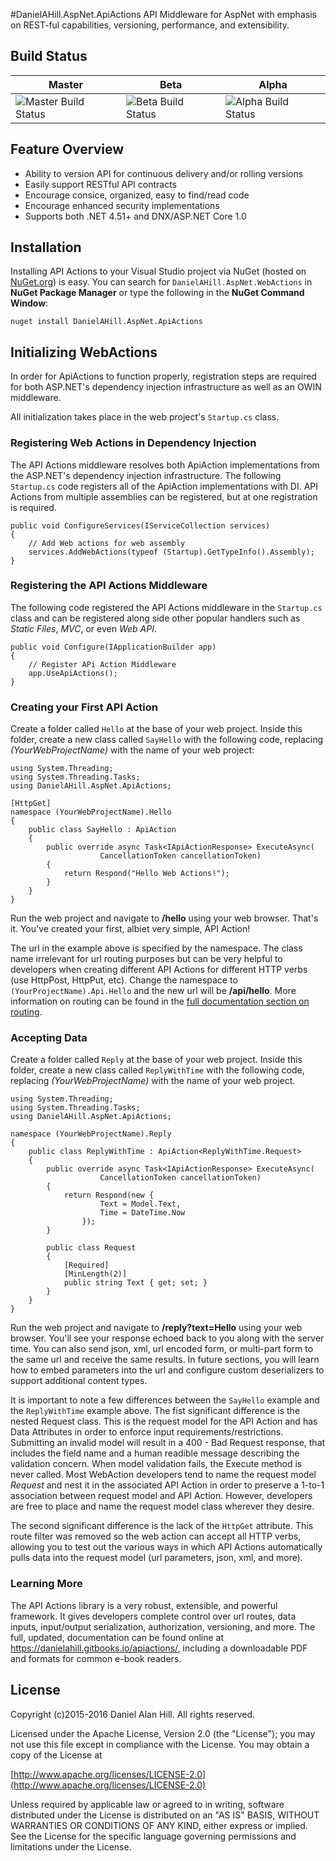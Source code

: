 #DanielAHill.AspNet.ApiActions
API Middleware for AspNet with emphasis on REST-ful capabilities, versioning, performance, and extensibility.

## Build Status
| Master | Beta | Alpha |
|--------|------|-------|
| ![Master Build Status](https://danielahill.visualstudio.com/DefaultCollection/_apis/public/build/definitions/b6ac9a5b-dc10-4a59-8ceb-2cdf608455d1/7/badge) | ![Beta Build Status](https://danielahill.visualstudio.com/DefaultCollection/_apis/public/build/definitions/b6ac9a5b-dc10-4a59-8ceb-2cdf608455d1/8/badge) | ![Alpha Build Status](https://danielahill.visualstudio.com/DefaultCollection/_apis/public/build/definitions/b6ac9a5b-dc10-4a59-8ceb-2cdf608455d1/6/badge)|

## Feature Overview
 - Ability to version API for continuous delivery and/or rolling versions
 - Easily support RESTful API contracts
 - Encourage consice, organized, easy to find/read code
 - Encourage enhanced security implementations
 - Supports both .NET 4.51+ and DNX/ASP.NET Core 1.0

## Installation
Installing API Actions to your Visual Studio project via NuGet (hosted on [NuGet.org](https://www.nuget.org/)) is easy. You can search for `DanielAHill.AspNet.WebActions` in **NuGet Package Manager** or type the following in the **NuGet Command Window**:

    nuget install DanielAHill.AspNet.ApiActions

## Initializing WebActions
In order for ApiActions to function properly, registration steps are required for both ASP.NET's dependency injection infrastructure as well as an OWIN middleware.

All initialization takes place in the web project's `Startup.cs` class.

### Registering Web Actions in Dependency Injection
The API Actions middleware resolves both ApiAction implementations from the ASP.NET's dependency injection infrastructure. The following `Startup.cs` code registers all of the ApiAction implementations with DI. API Actions from multiple assemblies can be registered, but at one registration is required.

    public void ConfigureServices(IServiceCollection services)
    {
        // Add Web actions for web assembly
        services.AddWebActions(typeof (Startup).GetTypeInfo().Assembly);
    }

### Registering the API Actions Middleware
The following code registered the API Actions middleware in the `Startup.cs` class and can be registered along side other popular handlers such as *Static Files*, *MVC*, or even *Web API*.

    public void Configure(IApplicationBuilder app)
    {
        // Register APi Action Middleware
        app.UseApiActions();
    }
    
### Creating your First API Action
Create a folder called `Hello` at the base of your web project. Inside this folder, create a new class called `SayHello` with the following code, replacing *(YourWebProjectName)* with the name of your web project:

    using System.Threading;
    using System.Threading.Tasks;
    using DanielAHill.AspNet.ApiActions;

    [HttpGet]
    namespace (YourWebProjectName).Hello
    {
        public class SayHello : ApiAction
        {
            public override async Task<IApiActionResponse> ExecuteAsync(
                        CancellationToken cancellationToken)
            {
                return Respond("Hello Web Actions!");
            }
        }
    }
    
Run the web project and navigate to **/hello** using your web browser. That's it. You've created your first, albiet very simple, API Action!

The url in the example above is specified by the namespace. The class name irrelevant for url routing purposes but can be very helpful to developers when creating different API Actions for different HTTP verbs (use HttpPost, HttpPut, etc). Change the namespace to `(YourProjectName).Api.Hello` and the new url will be **/api/hello**. More information on routing can be found in the [full documentation section on routing](Routing.md).

### Accepting Data
Create a folder called `Reply` at the base of your web project. Inside this folder, create a new class called `ReplyWithTime` with the following code, replacing *(YourWebProjectName)* with the name of your web project.

    using System.Threading;
    using System.Threading.Tasks;
    using DanielAHill.AspNet.ApiActions;

    namespace (YourWebProjectName).Reply
    {
        public class ReplyWithTime : ApiAction<ReplyWithTime.Request>
        {
            public override async Task<IApiActionResponse> ExecuteAsync(
                        CancellationToken cancellationToken)
            {
                return Respond(new {
                        Text = Model.Text,
                        Time = DateTime.Now
                    });
            }
            
            public class Request
            {
                [Required]
                [MinLength(2)]
                public string Text { get; set; }
            }
        }
    }

Run the web project and navigate to **/reply?text=Hello** using your web browser. You'll see your response echoed back to you along with the server time. You can also send json, xml, url encoded form, or multi-part form to the same url and receive the same results. In future sections, you will learn how to embed parameters into the url and configure custom deserializers to support additional content types.

It is important to note a few differences between the `SayHello` example and the `ReplyWithTime` example above. The fist significant difference is the nested Request class. This is the request model for the API Action and has Data Attributes in order to enforce input requirements/restrictions. Submitting an invalid model will result in a 400 - Bad Request response, that includes the field name and a human readible message describing the validation concern. When model validation fails, the Execute method is never called. Most WebAction developers tend to name the request model *Request* and nest it in the associated API Action in order to preserve a 1-to-1 association between request model and API Action. However, developers are free to place and name the request model class wherever they desire.

The second significant difference is the lack of the `HttpGet` attribute. This route filter was removed so the web action can accept all HTTP verbs, allowing you to test out the various ways in which API Actions automatically pulls data into the request model (url parameters, json, xml, and more).

### Learning More
The API Actions library is a very robust, extensible, and powerful framework. It gives developers complete control over url routes, data inputs, input/output serialization, authorization, versioning, and more. The full, updated, documentation can be found online at https://danielahill.gitbooks.io/apiactions/, including a downloadable PDF and formats for common e-book readers.

## License
Copyright (c)2015-2016 Daniel Alan Hill. All rights reserved.

Licensed under the Apache License, Version 2.0 (the "License");
you may not use this file except in compliance with the License.
You may obtain a copy of the License at

[http://www.apache.org/licenses/LICENSE-2.0](http://www.apache.org/licenses/LICENSE-2.0)

Unless required by applicable law or agreed to in writing, software
distributed under the License is distributed on an "AS IS" BASIS,
WITHOUT WARRANTIES OR CONDITIONS OF ANY KIND, either express or implied.
See the License for the specific language governing permissions and
limitations under the License.
